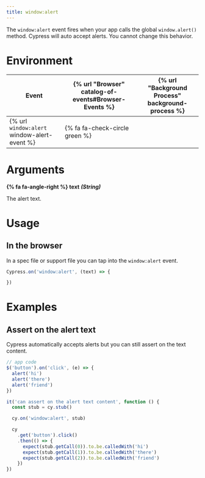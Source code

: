 ```yaml
---
title: window:alert
---
```


The `window:alert` event fires when your app calls the global `window.alert()` method. Cypress will auto accept alerts. You cannot change this behavior.

# Environment

Event | {% url "Browser" catalog-of-events#Browser-Events %} | {% url "Background Process" background-process %}
--- | --- | ---
{% url `window:alert` window-alert-event %} | {% fa fa-check-circle green %} |

# Arguments

**{% fa fa-angle-right %} text** ***(String)***

The alert text.

# Usage

## In the browser

In a spec file or support file you can tap into the `window:alert` event.

```js
Cypress.on('window:alert', (text) => {

})
```

# Examples

## Assert on the alert text

Cypress automatically accepts alerts but you can still assert on the text content.

```javascript
// app code
$('button').on('click', (e) => {
  alert('hi')
  alert('there')
  alert('friend')
})

it('can assert on the alert text content', function () {
  const stub = cy.stub()

  cy.on('window:alert', stub)

  cy
    .get('button').click()
    .then(() => {
      expect(stub.getCall(0)).to.be.calledWith('hi')
      expect(stub.getCall(1)).to.be.calledWith('there')
      expect(stub.getCall(2)).to.be.calledWith('friend')
    })
})
```
